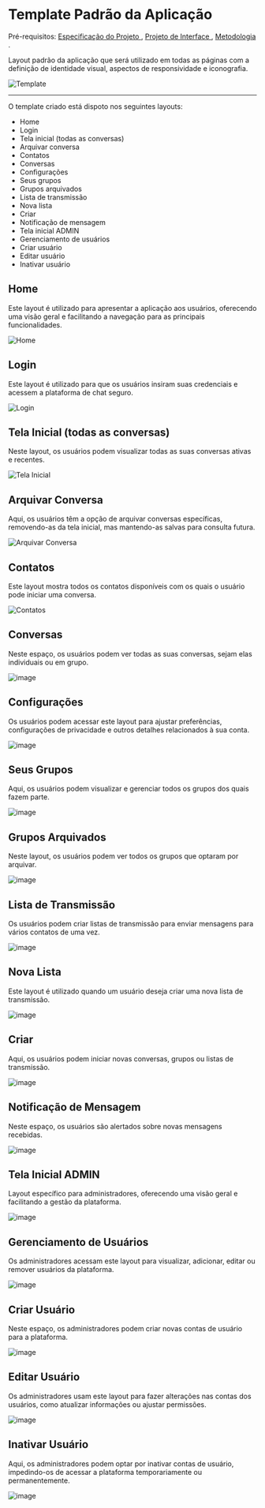# Template Padrão da Aplicação

Pré-requisitos: 
<a href="https://github.com/ICEI-PUC-Minas-PMV-ADS/pmv-ads-2023-2-e3-proj-mov-t2-g5-2gather/blob/main/docs/02-Especifica%C3%A7%C3%A3o%20do%20Projeto.md"> 
Especificação do Projeto
</a>,
<a href="https://github.com/ICEI-PUC-Minas-PMV-ADS/pmv-ads-2023-2-e3-proj-mov-t2-g5-2gather/blob/main/docs/04-Projeto%20de%20Interface.md"> 
Projeto de Interface
</a>,
<a href="https://github.com/ICEI-PUC-Minas-PMV-ADS/pmv-ads-2023-2-e3-proj-mov-t2-g5-2gather/blob/main/docs/03-Metodologia.md"> 
Metodologia
</a>.

Layout padrão da aplicação que será utilizado em todas as páginas com a definição de identidade visual, aspectos de responsividade e iconografia.

![Template](https://github.com/ICEI-PUC-Minas-PMV-ADS/pmv-ads-2023-2-e3-proj-mov-t2-g5-2gather/assets/21993438/d6dc9f19-2f17-402c-8fe6-880d25818c6f)


----------------------------

O template criado está dispoto nos seguintes layouts: 

* Home
* Login
* Tela inicial (todas as conversas)
* Arquivar conversa
* Contatos
* Conversas
* Configurações
* Seus grupos
* Grupos arquivados
* Lista de transmissão
* Nova lista
* Criar
* Notificação de mensagem
* Tela inicial ADMIN
* Gerenciamento de usuários
* Criar usuário
* Editar usuário
* Inativar usuário

## Home

Este layout é utilizado para apresentar a aplicação aos usuários, oferecendo uma visão geral e facilitando a navegação para as principais funcionalidades.

![Home](https://github.com/ICEI-PUC-Minas-PMV-ADS/pmv-ads-2023-2-e3-proj-mov-t2-g5-2gather/assets/21993438/d8b6c09a-c819-4859-805c-0561aca4b981)


## Login

Este layout é utilizado para que os usuários insiram suas credenciais e acessem a plataforma de chat seguro.

![Login](https://github.com/ICEI-PUC-Minas-PMV-ADS/pmv-ads-2023-2-e3-proj-mov-t2-g5-2gather/assets/21993438/1fcd52c8-4d6e-4bbb-95b9-4ae270954c05)


## Tela Inicial (todas as conversas)

Neste layout, os usuários podem visualizar todas as suas conversas ativas e recentes.

![Tela Inicial](https://github.com/ICEI-PUC-Minas-PMV-ADS/pmv-ads-2023-2-e3-proj-mov-t2-g5-2gather/assets/21993438/3c22c877-35df-44a0-9a8e-d325421c1a86)


## Arquivar Conversa

Aqui, os usuários têm a opção de arquivar conversas específicas, removendo-as da tela inicial, mas mantendo-as salvas para consulta futura.

![Arquivar Conversa](https://github.com/ICEI-PUC-Minas-PMV-ADS/pmv-ads-2023-2-e3-proj-mov-t2-g5-2gather/assets/21993438/3489b153-b261-46e5-95d1-e16e8882b3d6)


## Contatos

Este layout mostra todos os contatos disponíveis com os quais o usuário pode iniciar uma conversa.

![Contatos](https://github.com/ICEI-PUC-Minas-PMV-ADS/pmv-ads-2023-2-e3-proj-mov-t2-g5-2gather/assets/21993438/fd240329-474e-484b-a1bb-618ce6af95f4)


## Conversas

Neste espaço, os usuários podem ver todas as suas conversas, sejam elas individuais ou em grupo.

![image](https://github.com/ICEI-PUC-Minas-PMV-ADS/pmv-ads-2023-2-e3-proj-mov-t2-g5-2gather/assets/21993438/5c34f82b-98cf-4b82-b9bb-6e0050a613b4)


## Configurações

Os usuários podem acessar este layout para ajustar preferências, configurações de privacidade e outros detalhes relacionados à sua conta.

![image](https://github.com/ICEI-PUC-Minas-PMV-ADS/pmv-ads-2023-2-e3-proj-mov-t2-g5-2gather/assets/21993438/d6e52f2d-347b-4efa-8368-d27126149415)


## Seus Grupos

Aqui, os usuários podem visualizar e gerenciar todos os grupos dos quais fazem parte.

![image](https://github.com/ICEI-PUC-Minas-PMV-ADS/pmv-ads-2023-2-e3-proj-mov-t2-g5-2gather/assets/21993438/ae75f72f-36a4-4e5e-83a4-bda47732e3a6)


## Grupos Arquivados

Neste layout, os usuários podem ver todos os grupos que optaram por arquivar.

![image](https://github.com/ICEI-PUC-Minas-PMV-ADS/pmv-ads-2023-2-e3-proj-mov-t2-g5-2gather/assets/21993438/fb302e2c-07c3-47b7-a626-d0c80db48a02)


## Lista de Transmissão

Os usuários podem criar listas de transmissão para enviar mensagens para vários contatos de uma vez.

![image](https://github.com/ICEI-PUC-Minas-PMV-ADS/pmv-ads-2023-2-e3-proj-mov-t2-g5-2gather/assets/21993438/076f61ea-4906-49a9-ad23-958ab7f43aa7)


## Nova Lista

Este layout é utilizado quando um usuário deseja criar uma nova lista de transmissão.

![image](https://github.com/ICEI-PUC-Minas-PMV-ADS/pmv-ads-2023-2-e3-proj-mov-t2-g5-2gather/assets/21993438/248b0077-6021-4bc2-b326-27fbebb77e66)


## Criar

Aqui, os usuários podem iniciar novas conversas, grupos ou listas de transmissão.

![image](https://github.com/ICEI-PUC-Minas-PMV-ADS/pmv-ads-2023-2-e3-proj-mov-t2-g5-2gather/assets/21993438/2875cf73-ed92-4deb-9b3e-b32ee3bea07d)


## Notificação de Mensagem

Neste espaço, os usuários são alertados sobre novas mensagens recebidas.

![image](https://github.com/ICEI-PUC-Minas-PMV-ADS/pmv-ads-2023-2-e3-proj-mov-t2-g5-2gather/assets/21993438/ae964fbb-5f6c-41ee-b1e2-1f3e91ba6b85)


## Tela Inicial ADMIN

Layout específico para administradores, oferecendo uma visão geral e facilitando a gestão da plataforma.

![image](https://github.com/ICEI-PUC-Minas-PMV-ADS/pmv-ads-2023-2-e3-proj-mov-t2-g5-2gather/assets/21993438/441bb913-3d8f-4af7-9986-187a6690e47a)


## Gerenciamento de Usuários

Os administradores acessam este layout para visualizar, adicionar, editar ou remover usuários da plataforma.

![image](https://github.com/ICEI-PUC-Minas-PMV-ADS/pmv-ads-2023-2-e3-proj-mov-t2-g5-2gather/assets/21993438/72bd567d-ead8-41f9-9e67-11b4ae735d7e)


## Criar Usuário

Neste espaço, os administradores podem criar novas contas de usuário para a plataforma.

![image](https://github.com/ICEI-PUC-Minas-PMV-ADS/pmv-ads-2023-2-e3-proj-mov-t2-g5-2gather/assets/21993438/565910d3-c4ed-446e-98dc-1ec2a81d847b)


## Editar Usuário

Os administradores usam este layout para fazer alterações nas contas dos usuários, como atualizar informações ou ajustar permissões.

![image](https://github.com/ICEI-PUC-Minas-PMV-ADS/pmv-ads-2023-2-e3-proj-mov-t2-g5-2gather/assets/21993438/c4006d9c-0578-45ae-9934-9bc665110388)


## Inativar Usuário

Aqui, os administradores podem optar por inativar contas de usuário, impedindo-os de acessar a plataforma temporariamente ou permanentemente.

![image](https://github.com/ICEI-PUC-Minas-PMV-ADS/pmv-ads-2023-2-e3-proj-mov-t2-g5-2gather/assets/21993438/d5a9c612-90d9-4bbe-9d95-c389722d2f8f)


